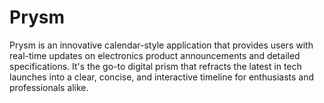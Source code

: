 # Prysm
Prysm is an innovative calendar-style application that provides users with real-time updates on electronics product announcements and detailed specifications. It's the go-to digital prism that refracts the latest in tech launches into a clear, concise, and interactive timeline for enthusiasts and professionals alike.
